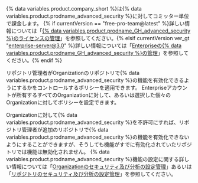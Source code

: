 {% data variables.product.company_short %}は{% data variables.product.prodname_advanced_security %}に対してコミッター単位で課金します。 {% if currentVersion == "free-pro-team@latest" %}詳しい情報については「[{% data variables.product.prodname_GH_advanced_security %}のライセンスの管理](/billing/managing-licensing-for-github-advanced-security)」を参照してください。{% elsif currentVersion ver_gt "enterprise-server@3.0" %}詳しい情報については「[Enterpriseの{% data variables.product.prodname_GH_advanced_security %}の管理](/admin/advanced-security)」を参照してください。{% endif %}

リポジトリ管理者がOrganizationのリポジトリで{% data variables.product.prodname_advanced_security %}の機能を有効化できるようにするかをコントロールするポリシーを適用できます。 Enterpriseアカウントが所有するすべてのOrganizationに対して、あるいは選択した個々のOrganizationに対してポリシーを設定できます。

Organizationに対して{% data variables.product.prodname_advanced_security %}を不許可にすれば、リポジトリ管理者が追加のリポジトリで{% data variables.product.prodname_advanced_security %}の機能を有効化できないようにすることができますが、そうしても機能がすでに有効化されていたリポジトリでは機能は無効化されません。 {% data variables.product.prodname_advanced_security %}機能の設定に関する詳しい情報については「[Organizationのセキュリティ及び分析の設定管理](/organizations/keeping-your-organization-secure/managing-security-and-analysis-settings-for-your-organization)」あるいは「[リポジトリのセキュリティ及び分析の設定管理](/github/administering-a-repository/managing-security-and-analysis-settings-for-your-repository)」を参照してください。
